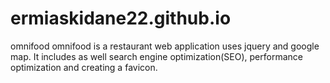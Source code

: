 # ermiaskidane22.github.io
omnifood
omnifood is a restaurant web application uses jquery and google map. It includes as well search engine optimization(SEO),
performance optimization and creating a favicon.

